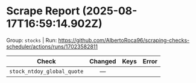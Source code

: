 # Scrape Report (2025-08-17T16:59:14.902Z)

Group: `stocks`  |  Run: https://github.com/AlbertoRoca96/scraping-checks-scheduler/actions/runs/17023582811

| Check | Changed | Keys | Error |
|---|:---:|:--|:--|
| `stock_ntdoy_global_quote` | — |  |  |
